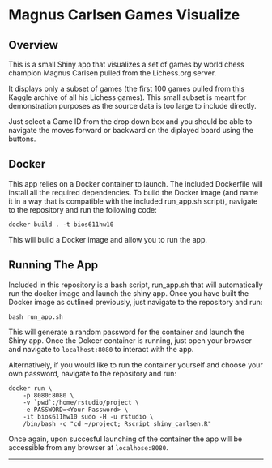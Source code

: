 # Magnus Carlsen Games Visualize 

## Overview

This is a small Shiny app that visualizes a set of games by world chess champion Magnus Carlsen pulled from the Lichess.org server. 

It displays only a subset of games (the first 100 games pulled from [this][arxiv] Kaggle archive of all his Lichess games). This small subset is meant for demonstration purposes as the source data is too large to include directly.

Just select a Game ID from the drop down box and you should be able to navigate the moves forward or backward on the diplayed board using the buttons. 

## Docker

This app relies on a Docker container to launch. The included Dockerfile will install all the required dependencies. To build the Docker image (and name it in a way that is compatible with the included run_app.sh script), navigate to the repository and run the following code:
``` console
docker build . -t bios611hw10  
```
This will build a Docker image and allow you to run the app.

## Running The App

Included in this repository is a bash script, run_app.sh that will automatically run the docker image and launch the shiny app. Once you have built the Docker image as outlined previously, just navigate to the repository and run:

``` console
bash run_app.sh
```

This will generate a random password for the container and launch the Shiny app. Once the Dokcer container is running, just open your browser and navigate to `localhost:8080` to interact with the app.

Alternatively, if you would like to run the container yourself and choose your own password, navigate to the repository and run: 

``` console
docker run \
    -p 8080:8080 \ 
    -v `pwd`:/home/rstudio/project \
    -e PASSWORD=<Your Password> \
    -it bios611hw10 sudo -H -u rstudio \
    /bin/bash -c "cd ~/project; Rscript shiny_carlsen.R"
``` 

Once again, upon succesful launching of the container the app will be accessible from any browser at `localhose:8080`.

* * * 

[arxiv]:https://www.kaggle.com/zq1200/magnus-carlsen-lichess-games-dataset